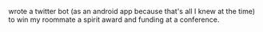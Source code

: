wrote a twitter bot (as an android app because that's all I knew at the time) to win my roommate a spirit award and funding at a conference.
